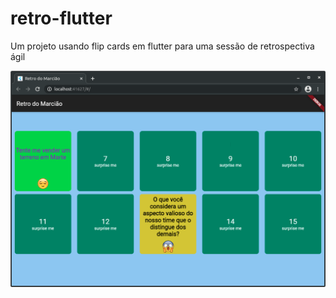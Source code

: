 # retro-flutter
Um projeto usando flip cards em flutter para uma sessão de retrospectiva ágil

![Exemplo](screenshot.png "Exemplo")


